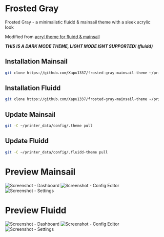 # Frosted Gray
Frosted Gray - a minimalistic fluidd & mainsail theme with a sleek acrylic look

Modified from [acryl theme for fluidd & mainsail](https://github.com/eliteSchwein/acryl-fluidd-mainsail-theme/) 

***THIS IS A DARK MODE THEME, LIGHT MODE ISNT SUPPORTED! (fluidd)***

## Installation Mainsail

```bash
git clone https://github.com/Xapu1337/frosted-gray-mainsail-theme ~/printer_data/config/.theme
```

## Installation Fluidd
```bash
git clone https://github.com/Xapu1337/frosted-gray-mainsail-theme ~/printer_data/config/.fluidd-theme
```

## Update Mainsail
```bash
git -C ~/printer_data/config/.theme pull
```

## Update Fluidd 
```bash
git -C ~/printer_data/config/.fluidd-theme pull
```
# Preview Mainsail

![Screenshot - Dashboard](screenshot.jpg)
![Screenshot - Config Editor](screenshot2.jpg)
![Screenshot - Settings](screenshot3.jpg)

# Preview Fluidd

![Screenshot - Dashboard](screenshotfluidd.jpg)
![Screenshot - Config Editor](screenshot2fluidd.jpg)
![Screenshot - Settings](screenshot3fluidd.jpg)
